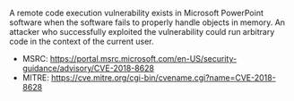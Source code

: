 A remote code execution vulnerability exists in Microsoft PowerPoint software
when the software fails to properly handle objects in memory.
An attacker who successfully exploited the vulnerability could
run arbitrary code in the context of the current user. 

- MSRC: https://portal.msrc.microsoft.com/en-US/security-guidance/advisory/CVE-2018-8628
- MITRE: https://cve.mitre.org/cgi-bin/cvename.cgi?name=CVE-2018-8628
